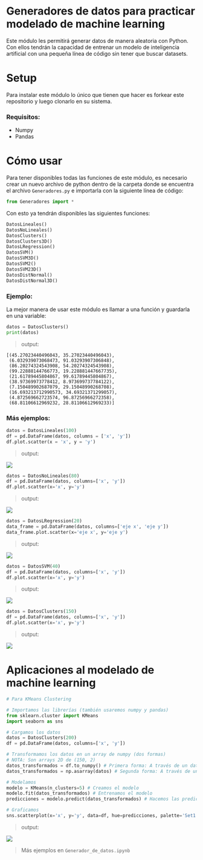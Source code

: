 # Generadores de datos para practicar modelado de machine learning

Este módulo les permitirá generar datos de manera aleatoria con Python. Con ellos tendrán la capacidad de entrenar un modelo de inteligencia artificial con una pequeña línea de código sin tener que buscar datasets.

# Setup

Para instalar este módulo lo único que tienen que hacer es forkear este repositorio y luego clonarlo en su sistema.

### Requisitos:
-   Numpy
-   Pandas

# Cómo usar

Para tener disponibles todas las funciones de este módulo, es necesario crear un nuevo archivo de python dentro de la carpeta donde se encuentra el archivo `Generadores.py` e importarla con la siguiente línea de código:

```python
from Generadores import *
```

Con esto ya tendrán disponibles las siguientes funciones:

```python
DatosLineales()
DatosNoLineales()
DatosClusters()
DatosClusters3D()
DatosLRegression()
DatosSVM()
DatosSVM3D()
DatosSVM2()
DatosSVM23D()
DatosDistNormal()
DatosDistNormal3D()
```
### Ejemplo:

La mejor manera de usar este módulo es llamar a una función y guardarla en una variable:

```python
datos = DatosClusters()
print(datos)
```

>output:

```
[(45.27023440496043, 35.27023440496043),
 (6.032939073068473, 91.03293907306848),
 (86.20274324543908, 54.20274324543908),
 (99.22888144766773, 19.228881447667735),
 (21.61789445804867, 99.61789445804867),
 (38.97369973778412, 8.973699737784122),
 (7.150489902687079, 29.15048990268708),
 (16.693213712990573, 34.69321371299057),
 (4.872569662723574, 96.87256966272358),
 (68.81106612969232, 28.81106612969233)]
```
### Más ejemplos:

```python
datos = DatosLineales(100)
df = pd.DataFrame(datos, columns = ['x', 'y'])
df.plot.scatter(x = 'x', y = 'y')
```
>output:

<img src="https://i.imgur.com/53Mlly7.png"/>



```python
datos = DatosNoLineales(80)
df = pd.DataFrame(datos, columns=['x', 'y'])
df.plot.scatter(x='x', y='y')
```

>output:

<img src="https://i.imgur.com/iDfPV3l.png"/>



```python
datos = DatosLRegression(20)
data_frame = pd.DataFrame(datos, columns=['eje x', 'eje y'])
data_frame.plot.scatter(x='eje x', y='eje y')
```

>output:

<img src="https://i.imgur.com/PzOCsup.png"/>



```python
datos = DatosSVM(40)
df = pd.DataFrame(datos, columns=['x', 'y'])
df.plot.scatter(x='x', y='y')
```
>output:

<img src="https://i.imgur.com/GNiMeew.png"/>


```python
datos = DatosClusters(150)
df = pd.DataFrame(datos, columns=['x', 'y'])
df.plot.scatter(x='x', y='y')
```

>output:

<img src="https://i.imgur.com/Z4X8TUF.png"/>



# Aplicaciones al modelado de machine learning

```python
# Para KMeans Clustering

# Importamos las librerías (también usaremos numpy y pandas)
from sklearn.cluster import KMeans
import seaborn as sns

# Cargamos los datos
datos = DatosClusters(200)
df = pd.DataFrame(datos, columns=['x', 'y'])

# Transformamos los datos en un array de numpy (dos formas)
# NOTA: Son arrays 2D de (150, 2)
datos_transformados = df.to_numpy() # Primera forma: A través de un dataframe
datos_transformados = np.asarray(datos) # Segunda forma: A través de una lista

# Modelamos
modelo = KMeans(n_clusters=5) # Creamos el modelo
modelo.fit(datos_transformados) # Entrenamos el modelo
predicciones = modelo.predict(datos_transformados) # Hacemos las predicciones

# Graficamos
sns.scatterplot(x='x', y='y', data=df, hue=predicciones, palette='Set1')
```
>output:

<img src="https://i.imgur.com/ECPAl4G.png"/>



>Más ejemplos en `Generador_de_datos.ipynb`
